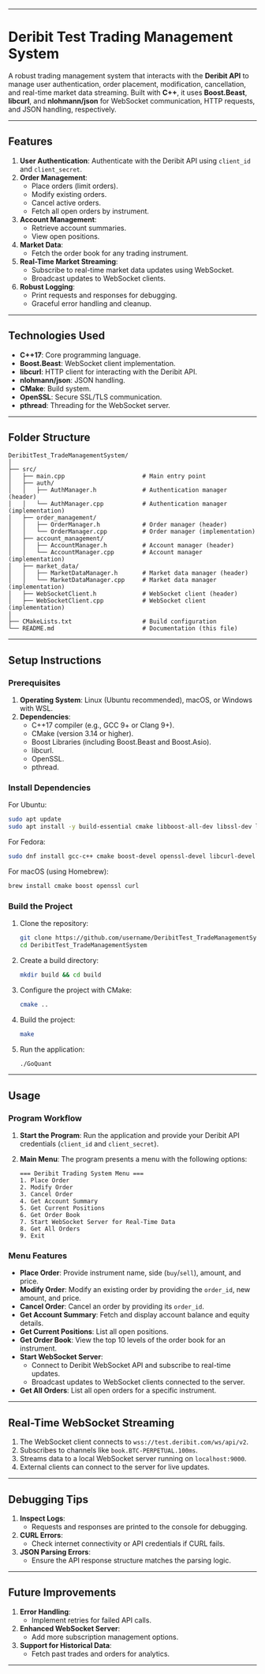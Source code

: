 
---

# **Deribit Test Trading Management System**

A robust trading management system that interacts with the **Deribit API** to manage user authentication, order placement, modification, cancellation, and real-time market data streaming. Built with **C++**, it uses **Boost.Beast**, **libcurl**, and **nlohmann/json** for WebSocket communication, HTTP requests, and JSON handling, respectively.

---

## **Features**

1. **User Authentication**: Authenticate with the Deribit API using `client_id` and `client_secret`.
2. **Order Management**:
   - Place orders (limit orders).
   - Modify existing orders.
   - Cancel active orders.
   - Fetch all open orders by instrument.
3. **Account Management**:
   - Retrieve account summaries.
   - View open positions.
4. **Market Data**:
   - Fetch the order book for any trading instrument.
5. **Real-Time Market Streaming**:
   - Subscribe to real-time market data updates using WebSocket.
   - Broadcast updates to WebSocket clients.
6. **Robust Logging**:
   - Print requests and responses for debugging.
   - Graceful error handling and cleanup.

---

## **Technologies Used**

- **C++17**: Core programming language.
- **Boost.Beast**: WebSocket client implementation.
- **libcurl**: HTTP client for interacting with the Deribit API.
- **nlohmann/json**: JSON handling.
- **CMake**: Build system.
- **OpenSSL**: Secure SSL/TLS communication.
- **pthread**: Threading for the WebSocket server.

---

## **Folder Structure**

```
DeribitTest_TradeManagementSystem/
│
├── src/
│   ├── main.cpp                      # Main entry point
│   ├── auth/
│   │   ├── AuthManager.h             # Authentication manager (header)
│   │   └── AuthManager.cpp           # Authentication manager (implementation)
│   ├── order_management/
│   │   ├── OrderManager.h            # Order manager (header)
│   │   └── OrderManager.cpp          # Order manager (implementation)
│   ├── account_management/
│   │   ├── AccountManager.h          # Account manager (header)
│   │   └── AccountManager.cpp        # Account manager (implementation)
│   ├── market_data/
│   │   ├── MarketDataManager.h       # Market data manager (header)
│   │   └── MarketDataManager.cpp     # Market data manager (implementation)
│   ├── WebSocketClient.h             # WebSocket client (header)
│   ├── WebSocketClient.cpp           # WebSocket client (implementation)
│
├── CMakeLists.txt                    # Build configuration
└── README.md                         # Documentation (this file)
```

---

## **Setup Instructions**

### **Prerequisites**

1. **Operating System**: Linux (Ubuntu recommended), macOS, or Windows with WSL.
2. **Dependencies**:
   - C++17 compiler (e.g., GCC 9+ or Clang 9+).
   - CMake (version 3.14 or higher).
   - Boost Libraries (including Boost.Beast and Boost.Asio).
   - libcurl.
   - OpenSSL.
   - pthread.

### **Install Dependencies**

For Ubuntu:
```bash
sudo apt update
sudo apt install -y build-essential cmake libboost-all-dev libssl-dev libcurl4-openssl-dev
```

For Fedora:
```bash
sudo dnf install gcc-c++ cmake boost-devel openssl-devel libcurl-devel
```

For macOS (using Homebrew):
```bash
brew install cmake boost openssl curl
```

### **Build the Project**

1. Clone the repository:
   ```bash
   git clone https://github.com/username/DeribitTest_TradeManagementSystem.git
   cd DeribitTest_TradeManagementSystem
   ```

2. Create a build directory:
   ```bash
   mkdir build && cd build
   ```

3. Configure the project with CMake:
   ```bash
   cmake ..
   ```

4. Build the project:
   ```bash
   make
   ```

5. Run the application:
   ```bash
   ./GoQuant
   ```

---

## **Usage**

### **Program Workflow**

1. **Start the Program**:
   Run the application and provide your Deribit API credentials (`client_id` and `client_secret`).

2. **Main Menu**:
   The program presents a menu with the following options:
   ```
   === Deribit Trading System Menu ===
   1. Place Order
   2. Modify Order
   3. Cancel Order
   4. Get Account Summary
   5. Get Current Positions
   6. Get Order Book
   7. Start WebSocket Server for Real-Time Data
   8. Get All Orders
   9. Exit
   ```

### **Menu Features**

- **Place Order**: Provide instrument name, side (`buy`/`sell`), amount, and price.
- **Modify Order**: Modify an existing order by providing the `order_id`, new amount, and price.
- **Cancel Order**: Cancel an order by providing its `order_id`.
- **Get Account Summary**: Fetch and display account balance and equity details.
- **Get Current Positions**: List all open positions.
- **Get Order Book**: View the top 10 levels of the order book for an instrument.
- **Start WebSocket Server**:
   - Connect to Deribit WebSocket API and subscribe to real-time updates.
   - Broadcast updates to WebSocket clients connected to the server.
- **Get All Orders**: List all open orders for a specific instrument.

---

## **Real-Time WebSocket Streaming**

1. The WebSocket client connects to `wss://test.deribit.com/ws/api/v2`.
2. Subscribes to channels like `book.BTC-PERPETUAL.100ms`.
3. Streams data to a local WebSocket server running on `localhost:9000`.
4. External clients can connect to the server for live updates.

---

## **Debugging Tips**

1. **Inspect Logs**:
   - Requests and responses are printed to the console for debugging.
2. **CURL Errors**:
   - Check internet connectivity or API credentials if CURL fails.
3. **JSON Parsing Errors**:
   - Ensure the API response structure matches the parsing logic.

---

## **Future Improvements**

1. **Error Handling**:
   - Implement retries for failed API calls.
2. **Enhanced WebSocket Server**:
   - Add more subscription management options.
3. **Support for Historical Data**:
   - Fetch past trades and orders for analytics.

---